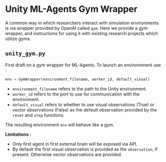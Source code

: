 # Unity ML-Agents Gym Wrapper

A common way in which researchers interact with simulation environments is via wrapper provided by OpenAI called `gym`. Here we provide a gym wrapper, and instructions for using it with existing research projects which utilize gyms. 

## `unity_gym.py`
First draft on a gym wrapper for ML-Agents. To launch an environmnent use :

```python
env = GymWrapper(environment_filename, worker_id, default_visual)
```

* `environment_filename` refers to the path to the Unity environment.
* `worker_id` refers to the port to use for communication with the environment.
* `default_visual` refers to whether to use visual observations (True) or vector observations (False) as the default observation provided by the `reset` and `step` functions.

The resulting environment `env` will behave like a gym.

__Limitations :__

 * Only first agent in first external brain will be exposed via API.
 * By default the first visual observation is provided as the `observation`, if present. Otherwise vector observations are provided.  